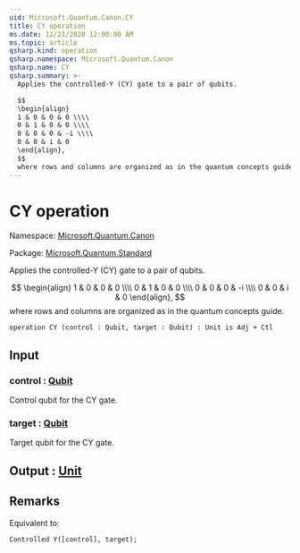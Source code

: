 ```yaml
---
uid: Microsoft.Quantum.Canon.CY
title: CY operation
ms.date: 12/21/2020 12:00:00 AM
ms.topic: article
qsharp.kind: operation
qsharp.namespace: Microsoft.Quantum.Canon
qsharp.name: CY
qsharp.summary: >-
  Applies the controlled-Y (CY) gate to a pair of qubits.

  $$
  \begin{align}
  1 & 0 & 0 & 0 \\\\
  0 & 1 & 0 & 0 \\\\
  0 & 0 & 0 & -i \\\\
  0 & 0 & i & 0
  \end{align},
  $$
  where rows and columns are organized as in the quantum concepts guide.
---
```


# CY operation

Namespace: [Microsoft.Quantum.Canon](xref:Microsoft.Quantum.Canon)

Package: [Microsoft.Quantum.Standard](https://nuget.org/packages/Microsoft.Quantum.Standard)


Applies the controlled-Y (CY) gate to a pair of qubits.$$\begin{align}1 & 0 & 0 & 0 \\\\0 & 1 & 0 & 0 \\\\0 & 0 & 0 & -i \\\\0 & 0 & i & 0\end{align},$$where rows and columns are organized as in the quantum concepts guide.

```qsharp
operation CY (control : Qubit, target : Qubit) : Unit is Adj + Ctl
```


## Input

### control : [Qubit](xref:microsoft.quantum.lang-ref.qubit)

Control qubit for the CY gate.


### target : [Qubit](xref:microsoft.quantum.lang-ref.qubit)

Target qubit for the CY gate.



## Output : [Unit](xref:microsoft.quantum.lang-ref.unit)



## Remarks

Equivalent to:```qsharpControlled Y([control], target);```